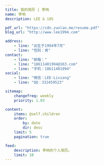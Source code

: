 ```yaml
---
title: 我的简历 | 李响
name: 李响
description: LEE & iOS

pdf_url: "https://cdn.zuolan.me/resume.pdf"
blog_url: "http://www.lee1994.com"

address:
    - line: "出生于1994年7月"
    - line: "性别：男"
contact: 
    - line: "邮箱："
    - line: "18611401994@163.com"
    - line: "手机：18611401994"
social:
    - line: "微信：LEE-Lixiang"
    - line: "QQ：332459523"

sitemap:
    changefreq: weekly
    priority: 1.03

content:
    items: @self.children
    order:
        by: date
        dir: desc
    limit: 5
    pagination: true

feed:
    description: 李响的个人简历。
    limit: 10
---
```


